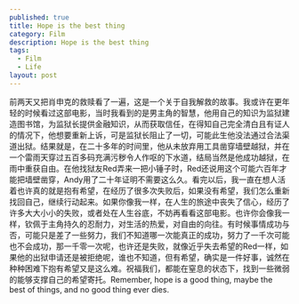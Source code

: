 ```yaml
---
published: true
title: Hope is the best thing
category: Film
description: Hope is the best thing
tags: 
  - Film
  - Life
layout: post
---
```



前两天又把肖申克的救赎看了一遍，这是一个关于自我解救的故事。我或许在更年轻的时候看过这部电影，当时我看到的是男主角的智慧，他用自己的知识为监狱建造图书馆，为监狱长提供金融知识，从而获取信任，在得知自己完全清白且有证人的情况下，他想要重新上诉，可是监狱长阻止了一切，可能此生他没法通过合法渠道出狱。结果就是，在二十多年的时间里，他从未放弃用工具凿穿墙壁越狱，并在一个雷雨天穿过五百多码充满污秽令人作呕的下水道，结局当然是他成功越狱，在雨中重获自由。在他找狱友Red弄来一把小锤子时，Red还说用这个可能六百年才能把墙壁凿穿，Andy用了二十年证明不需要这么久。看完以后，我一直在想人活着也许真的就是抱有希望，在经历了很多次失败后，如果没有希望，我们怎么重新找回自己，继续行动起来。如果你像我一样，在人生的旅途中丧失了信心，经历了许多大大小小的失败，或者处在人生谷底，不妨再看看这部电影。也许你会像我一样，钦佩于主角持久的忍耐力，对生活的热爱，对自由的向往。有时候事情成功与否，可能只是差了一些努力，我们不知道哪一次能真正的成功，努力了一千次可能也不会成功，那一千零一次呢，也许还是失败，就像近乎失去希望的Red一样，如果他的出狱申请还是被拒绝呢，谁也不知道，但有希望，确实是一件好事，诚然在种种困难下抱有希望又是这么难。祝福我们，都能在窒息的状态下，找到一些微弱的能够支撑自己的希望寄托。Remember, hope is a good thing, maybe the best of things, and no good thing ever dies. 